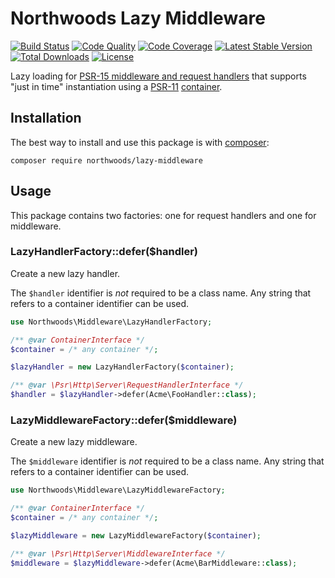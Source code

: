 # Northwoods Lazy Middleware

[![Build Status](https://travis-ci.com/northwoods/lazy-middleware.svg?branch=master)](https://travis-ci.com/northwoods/lazy-middleware)
[![Code Quality](https://scrutinizer-ci.com/g/northwoods/lazy-middleware/badges/quality-score.png?b=master)](https://scrutinizer-ci.com/g/northwoods/lazy-middleware/?branch=master)
[![Code Coverage](https://scrutinizer-ci.com/g/northwoods/lazy-middleware/badges/coverage.png?b=master)](https://scrutinizer-ci.com/g/northwoods/lazy-middleware/?branch=master)
[![Latest Stable Version](http://img.shields.io/packagist/v/northwoods/lazy-middleware.svg?style=flat)](https://packagist.org/packages/northwoods/lazy-middleware)
[![Total Downloads](https://img.shields.io/packagist/dt/northwoods/lazy-middleware.svg?style=flat)](https://packagist.org/packages/northwoods/lazy-middleware)
[![License](https://img.shields.io/packagist/l/northwoods/lazy-middleware.svg?style=flat)](https://packagist.org/packages/northwoods/lazy-middleware)

Lazy loading for [PSR-15 middleware and request handlers][psr15] that supports
"just in time" instantiation using a [PSR-11][psr11] [container][containers].

[psr15]: https://www.php-fig.org/psr/psr-15/
[psr11]: https://www.php-fig.org/psr/psr-11/
[containers]: https://packagist.org/providers/psr/container-implementation

## Installation

The best way to install and use this package is with [composer](http://getcomposer.org/):

```shell
composer require northwoods/lazy-middleware
```

## Usage

This package contains two factories: one for request handlers and one for middleware.

### LazyHandlerFactory::defer($handler)

Create a new lazy handler.

The `$handler` identifier is *not* required to be a class name. Any string
that refers to a container identifier can be used.

```php
use Northwoods\Middleware\LazyHandlerFactory;

/** @var ContainerInterface */
$container = /* any container */;

$lazyHandler = new LazyHandlerFactory($container);

/** @var \Psr\Http\Server\RequestHandlerInterface */
$handler = $lazyHandler->defer(Acme\FooHandler::class);
```

### LazyMiddlewareFactory::defer($middleware)

Create a new lazy middleware.

The `$middleware` identifier is *not* required to be a class name. Any string
that refers to a container identifier can be used.

```php
use Northwoods\Middleware\LazyMiddlewareFactory;

/** @var ContainerInterface */
$container = /* any container */;

$lazyMiddleware = new LazyMiddlewareFactory($container);

/** @var \Psr\Http\Server\MiddlewareInterface */
$middleware = $lazyMiddleware->defer(Acme\BarMiddleware::class);
```
